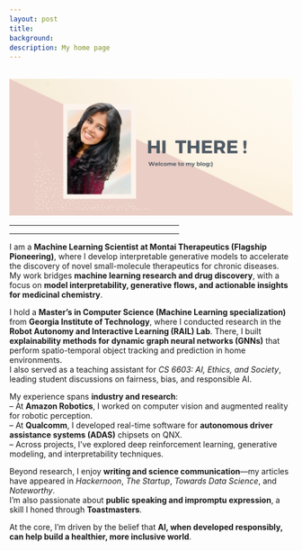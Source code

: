 ```yaml
---
layout: post
title: 
background: 
description: My home page
---
```



<br>

<img src="/assets/img/home_page.png" class="img-fluid"/>

<hr width="60%">
<blockquote style="text-align: center;">
    <p></p>
</blockquote>
<hr width="60%">
<p>
I am a <b>Machine Learning Scientist at Montai Therapeutics (Flagship Pioneering)</b>, where I develop interpretable generative models to accelerate the discovery of novel small-molecule therapeutics for chronic diseases. My work bridges <b>machine learning research and drug discovery</b>, with a focus on <b>model interpretability, generative flows, and actionable insights for medicinal chemistry</b>.
</p>

<p>
I hold a <b>Master’s in Computer Science (Machine Learning specialization)</b> from <b>Georgia Institute of Technology</b>, where I conducted research in the <b>Robot Autonomy and Interactive Learning (RAIL) Lab</b>. There, I built <b>explainability methods for dynamic graph neural networks (GNNs)</b> that perform spatio-temporal object tracking and prediction in home environments. <br>
I also served as a teaching assistant for <i>CS 6603: AI, Ethics, and Society</i>, leading student discussions on fairness, bias, and responsible AI.
</p>

<p>
My experience spans <b>industry and research</b>: <br>
– At <b>Amazon Robotics</b>, I worked on computer vision and augmented reality for robotic perception. <br>
– At <b>Qualcomm</b>, I developed real-time software for <b>autonomous driver assistance systems (ADAS)</b> chipsets on QNX. <br>
– Across projects, I’ve explored deep reinforcement learning, generative modeling, and interpretability techniques.
</p>

<p>
Beyond research, I enjoy <b>writing and science communication</b>—my articles have appeared in <i>Hackernoon</i>, <i>The Startup</i>, <i>Towards Data Science</i>, and <i>Noteworthy</i>. <br>
I’m also passionate about <b>public speaking and impromptu expression</b>, a skill I honed through <b>Toastmasters</b>.
</p>

<p>
At the core, I’m driven by the belief that <b>AI, when developed responsibly, can help build a healthier, more inclusive world</b>.
</p>


